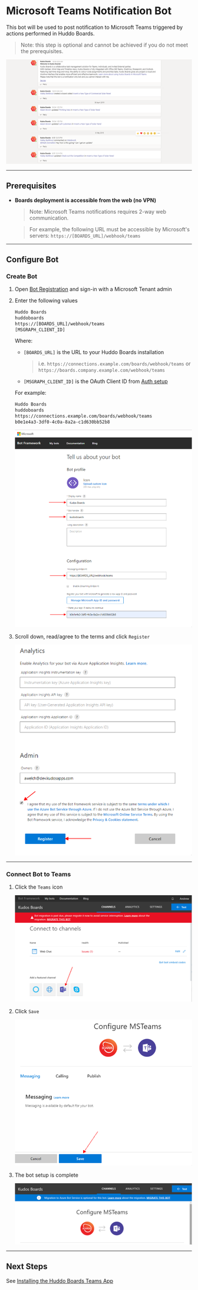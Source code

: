 # Microsoft Teams Notification Bot

This bot will be used to post notification to Microsoft Teams triggered by actions performed in Huddo Boards.

> Note: this step is optional and cannot be achieved if you do not meet the prerequisites.

![Bot notifications](/assets/msgraph/teams/bot_conversations.png)

---

## Prerequisites

- **Boards deployment is accessible from the web (no VPN)**

  > Note: Microsoft Teams notifications requires 2-way web communication.

  > For example, the following URL must be accessible by Microsoft's servers: `https://[BOARDS_URL]/webhook/teams`

---

## Configure Bot

### Create Bot

1.  Open [Bot Registration](https://dev.botframework.com/bots/new) and sign-in with a Microsoft Tenant admin

1.  Enter the following values

        Huddo Boards
        huddoboards
        https://[BOARDS_URL]/webhook/teams
        [MSGRAPH_CLIENT_ID]

    Where:

    - `[BOARDS_URL]` is the URL to your Huddo Boards installation

        > i.e. `https://connections.example.com/boards/webhook/teams` or `https://boards.company.example.com/webhook/teams`

    - `[MSGRAPH_CLIENT_ID]` is the OAuth Client ID from [Auth setup](/boards/msgraph/auth/)

    For example:

        Huddo Boards
        huddoboards
        https://connections.example.com/boards/webhook/teams
        b0e1e4a3-3df0-4c0a-8a2a-c1d630bb52b8

    ![enter these values](/assets/msgraph/teams/bot1.png)

1. Scroll down, read/agree to the terms and click `Register`

   ![register](/assets/msgraph/teams/bot2.png)

---

### Connect Bot to Teams

1. Click the `Teams` icon

    ![click teams](/assets/msgraph/teams/bot3.png)

1. Click `Save`

    ![save](/assets/msgraph/teams/bot4.png)

1. The bot setup is complete

    ![save](/assets/msgraph/teams/bot5.png)

---

## Next Steps

See [Installing the Huddo Boards Teams App](/boards/msgraph/teams-on-prem/)
